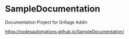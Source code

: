 # SampleDocumentation
Documentation Project for Grillage Addin

https://nodesautomations.github.io/SampleDocumentation/
